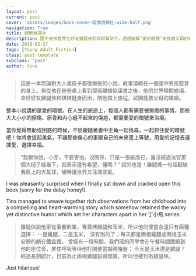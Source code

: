 ```yaml
---
layout: post
current: post
cover: 'assets/images/book-cover-暗號偵探社-wide-half.png'
navigation: True
title: 暗號偵探社
description: 國中男孩藍芽在好友雞腿俠和琪琪幫助下，通過破解‘愛的暗號’來挽救父母的婚姻。
date: 2018-02-27
tags: [Young Adult Fiction]
class: post-template
subclass: 'post'
author: tina
---
```


>這是一本無論對大人或孩子都很療癒的小說，故事環繞在一個國中男孩藍芽的身上。自從他在爸爸桌上看到那張離婚協議書之後，他的世界瞬間崩塌，幸好好友雞腿俠和琪琪挺身而出，陪他踏上旅程，試圖挽救父母的婚姻。

<!--more-->

整本小說講的是愛的暗號。在人生的旅途上，每個人都有需要被療癒的事情，那些大大小小的擦傷、瘀青和內心縫不起來的傷疤，都需要愛的暗號來治療。

當你覺得無助或困惑的時候，不妨跟隨著書中主角一起找尋，一起抓住愛的暗號吧！你將會提起勇氣，不讓那些傷心的事跟自己的未來畫上等號，用愛的記憶去選擇愛，選擇幸福。

> “我跟你說，小芽，不要害怕。沒關係，只是一張紙而已，還沒經過法官那個大槌子敲幾下，就表示還有希望，懂嗎？” 
> 說的也是！雞腿媽一句話戳破我肩上的大氣球，頓時讓世界又注滿空氣。



I was pleasantly surprised when I finally sat down and cracked open this book (sorry for the delay honey!). 

Tina managed to weave together rich observations from her childhood into a compelling and heart-warming story which somehow retained the wacky yet distinctive humor which set her characters apart in her 丁小飛 series.

>雞腿俠說他家從事餐飲業，專賣烤雞腿和玉米，所以他的便當永遠只有兩種選擇：
>一是雞腿，二是玉米， 沒有別的了；每天都是兩根雞腿或兩根玉米安靜的躺在鐵盒裡。
>曾經有一段時間，我們班的同學會在午餐時間圍繞到他的座位旁，屏住呼吸等待他打開便當揭曉賭盤：
>今天是玉米還是雞腿？經過長期統計，目前為止兩根雞腿拔得頭籌，所以他被封為雞腿俠。

Just hilarious!




